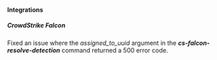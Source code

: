
#### Integrations

##### CrowdStrike Falcon

Fixed an issue where the *assigned_to_uuid* argument in the ***cs-falcon-resolve-detection*** command returned a 500 error code.
